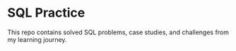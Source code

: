 # SQL Practice  
This repo contains solved SQL problems, case studies, and challenges from my learning journey.  
